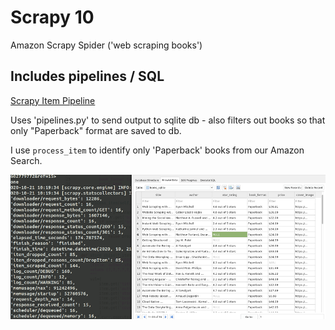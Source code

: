 # Scrapy 10
Amazon Scrapy Spider ('web scraping books')

## Includes pipelines / SQL

[Scrapy Item Pipeline ](https://docs.scrapy.org/en/latest/topics/item-pipeline.html)

Uses 'pipelines.py' to send output to sqlite db - also filters out books so that only "Paperback" format are saved to db.

I use `process_item` to identify only 'Paperback' books from our Amazon Search.

<p align="center">
  <img src="/images/scrapy-amazon.PNG">
</p>
